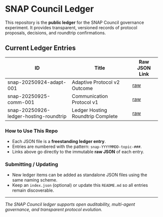 # SNAP Council Ledger

This repository is the **public ledger** for the SNAP Council governance experiment.
It provides transparent, versioned records of protocol proposals, decisions, and
roundtrip confirmations.

## Current Ledger Entries

| ID | Title | Raw JSON Link |
|----|-------|---------------|
| snap-20250924-adapt-001 | Adaptive Protocol v2 Outcome | [raw](https://gist.githubusercontent.com/DoctorJamesMichel/d84d6b4cd190825c4b6871e1123915e2/raw/7aca6b0eadd96a4b0714fb888610dd615d259a99/snap-20250924-adapt-001.json) |
| snap-20250925-comm-001 | Communication Protocol v1 | [raw](https://gist.githubusercontent.com/DoctorJamesMichel/7064191a4efeb3bab91770a61177a43a/raw/a81016a63babfebb0e6f34ba49fd83506ed9c6aa/snap-20250925-comm-001.json) |
| snap-20250926-ledger-hosting-roundtrip | Ledger Hosting Roundtrip Complete | [raw](https://gist.githubusercontent.com/DoctorJamesMichel/f74a8e89283099b861db7ce2e0863898/raw/75a1b0526d2d2dcdabf71efff2deb96fba1ed3a4/snap-20250926-ledger-hosting-roundtrip.json) |

### How to Use This Repo

- Each JSON file is a **freestanding ledger entry**.
- Entries are numbered with the pattern: `snap-YYYYMMDD-topic-###`.
- Links above go directly to the immutable **raw JSON** of each entry.

### Submitting / Updating

- New ledger items can be added as standalone JSON files using the same naming scheme.
- Keep an `index.json` (optional) or update this `README.md` so all entries remain discoverable.

---

_The SNAP Council ledger supports open auditability, multi-agent governance, and
transparent protocol evolution._
